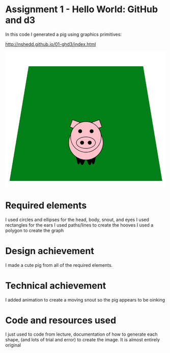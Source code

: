 Assignment 1 - Hello World: GitHub and d3  
===

In this code I generated a pig using graphics primitives:

http://nshedd.github.io/01-ghd3/index.html


![Piggy](piggy.png)


Required elements
===

I used circles and ellipses for the head, body, snout, and eyes
I used rectangles for the ears
I used paths/lines to create the hooves
I used a polygon to create the graph

Design achievement
===

I made a cute pig from all of the required elements.

Technical achievement
===

I added animation to create a moving snout so the pig appears to be oinking

Code and resources used
===

I just used to code from lecture, documentation of how to generate each shape, (and lots of trial and error) to create the image. It is almost entirely original

